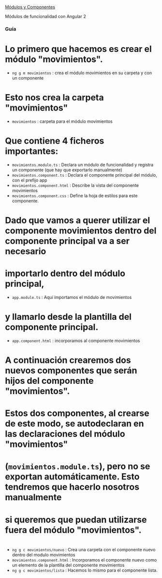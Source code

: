 [Módulos y Componentes](http://academia-binaria.com/componentes-los-bloques-de-construccion-de-angular-2/)

Módulos de funcionalidad con Angular 2

### Guía
# Lo primero que hacemos es crear el módulo "movimientos".
- `ng g m movimientos` : crea el módulo movimientos en su carpeta y con un componente

# Esto nos crea la carpeta "movimientos"
- `movimientos` : carpeta para el módulo movimientos

# Que contiene 4 ficheros importantes:
- `movimientos.module.ts` : Declara un módulo de funcionalidad y registra un componente (que hay que exportarlo manualmente)
- `movimientos.component.ts` : Declara el componente principal del módulo, con el prefijo app
- `movimientos.component.html` : Describe la vista del componente movimientos
- `movimientos.component.css` : Define la hoja de estilos para este componente.

# Dado que vamos a querer utilizar el componente movimientos dentro del componente principal va a ser necesario
# importarlo dentro del módulo principal,
- `app.module.ts` : Aquí importamos el módulo de movimientos

# y llamarlo desde la plantilla del componente principal.
- `app.component.html` : incorporamos al componente movimientos

# A continuación crearemos dos nuevos componentes que serán hijos del componente "movimientos".
# Estos dos componentes, al crearse de este modo, se autodeclaran en las declaraciones del módulo "movimientos"
# (`movimientos.module.ts`), pero no se exportan automáticamente. Esto tendremos que hacerlo nosotros manualmente
# si queremos que puedan utilizarse fuera del módulo "movimientos".
#
- `ng g c movimientos/nuevo` : Crea una carpeta con el componente nuevo dentro del modulo movimientos
- `movimientos.component.html` : Incorporamos el componente nuevo como un elemento de la plantilla del componente movimientos
- `ng g c movimientos/lista` : Hacemos lo mismo para el componente lista.